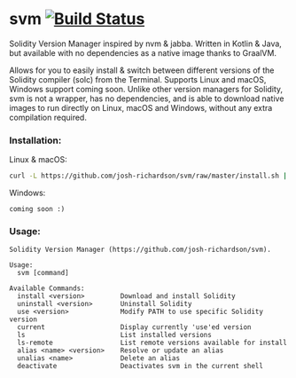 # svm [![Build Status](https://travis-ci.org/josh-richardson/svm.svg?branch=master)](https://travis-ci.org/josh-richardson/svm)

Solidity Version Manager inspired by nvm & jabba. Written in Kotlin & Java, but available with no dependencies as a native image thanks to GraalVM.

Allows for you to easily install & switch between different versions of the Solidity compiler (solc) from the Terminal. Supports Linux and macOS, Windows support coming soon. Unlike other version managers for Solidity, svm is not a wrapper, has no dependencies, and is able to download native images to run directly on Linux, macOS and Windows, without any extra compilation required.

### Installation:
Linux & macOS:
```bash
curl -L https://github.com/josh-richardson/svm/raw/master/install.sh | bash && source ~/.svm/svm.sh
```

Windows:
```
coming soon :)
```


### Usage:
```
Solidity Version Manager (https://github.com/josh-richardson/svm).

Usage:
  svm [command]

Available Commands:
  install <version>         Download and install Solidity
  uninstall <version>       Uninstall Solidity
  use <version>             Modify PATH to use specific Solidity version
  current                   Display currently 'use'ed version
  ls                        List installed versions
  ls-remote                 List remote versions available for install
  alias <name> <version>    Resolve or update an alias
  unalias <name>            Delete an alias
  deactivate                Deactivates svm in the current shell
```